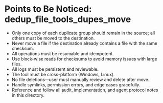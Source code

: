 # Points to Be Noticed: dedup_file_tools_dupes_move

- Only one copy of each duplicate group should remain in the source; all others must be moved to the destination.
- Never move a file if the destination already contains a file with the same checksum.
- All operations must be resumable and idempotent.
- Use block-wise reads for checksums to avoid memory issues with large files.
- All logs must be persistent and reviewable.
- The tool must be cross-platform (Windows, Linux).
- No file deletions—user must manually review and delete after move.
- Handle symlinks, permission errors, and edge cases gracefully.
- Reference and follow all audit, implementation, and agent protocol notes in this directory.
